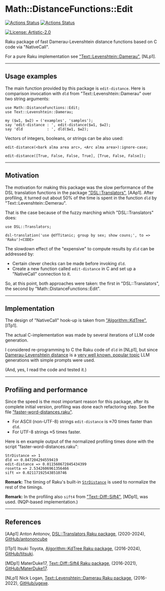 # Math::DistanceFunctions::Edit

[![Actions Status](https://github.com/antononcube/Raku-Math-DistanceFunctions-Edit/actions/workflows/linux.yml/badge.svg)](https://github.com/antononcube/Raku-Math-DistanceFunctions-Edit/actions)
[![Actions Status](https://github.com/antononcube/Raku-Math-DistanceFunctions-Edit/actions/workflows/macos.yml/badge.svg)](https://github.com/antononcube/Raku-Math-DistanceFunctions-Edit/actions)
<!--- [![Actions Status](https://github.com/antononcube/Raku-Math-DistanceFunctions-Edit/actions/workflows/windows.yml/badge.svg)](https://github.com/antononcube/Raku-Math-DistanceFunctions-Edit/actions) -->

<!--- [![](https://raku.land/zef:antononcube/Math::DistanceFunctions::Edit/badges/version)](https://raku.land/zef:antononcube/Math::DistanceFunctions::Edit) -->
[![License: Artistic-2.0](https://img.shields.io/badge/License-Artistic%202.0-0298c3.svg)](https://opensource.org/licenses/Artistic-2.0)

Raku package of fast Damerau-Levenshtein distance functions based on C code via "NativeCall".

For a pure Raku implementation see ["Text::Levenshtein::Damerau"](https://raku.land/github:ugexe/Text::Levenshtein::Damerau), [NLp1].

-----

## Usage examples

The main function provided by this package is `edit-distance`. 
Here is comparison invocation with `dld` from "Text::Levenshtein::Damerau" 
over two string arguments:

```perl6
use Math::DistanceFunctions::Edit;
use Text::Levenshtein::Damerau;

my ($w1, $w2) = ('examples', 'samples');
say 'edit-distance : ', edit-distance($w1, $w2);
say 'dld           : ', dld($w1, $w2);
```

Vectors of integers, booleans, or strings can be also used:

```perl6
edit-distance(<bark alma area arc>, <Arc alma area>):ignore-case;
```

```perl6
edit-distance([True, False, False, True], [True, False, False]);
```

-----

## Motivation

The motivation for making this package was the slow performance of the DSL translation functions in the package
["DSL::Translators"](https://github.com/antononcube/Raku-DSL-Translators), [AAp1].
After profiling, it turned out about 50% of the time is spent in the function `dld` by "Text::Levenshtein::Demerau". 

That is the case because of the fuzzy marching which "DSL::Translators" does:

```perl6
use DSL::Translators;

dsl-translation('use @dfTitanic; group by sex; show couns;', to => 'Raku')<CODE>
```

The slowdown effect of the "expensive" to compute results by `dld` can be addressed by:

- Certain clever checks can be made before invoking `dld`.
- Create a new function called `edit-distance` in C and set up a "NativeCall" connection to it.

So, at this point, both approaches were taken: the first in "DSL::Translators", the second by "Math::DistanceFunctions::Edit".

-----

## Implementation

The design of "NativeCall" hook-up is taken from ["Algorithm::KdTree"](https://raku.land/github:titsuki/Algorithm::KdTree), [ITp1].

The actual C-implementation was made by several iterations of LLM code generation.

I considered re-programming to C the Raku code of `dld` in [NLp1], but since
[Damerau-Levenshtein distance](https://en.wikipedia.org/wiki/Damerau–Levenshtein_distance) is a 
[very well known, popular topic](https://rosettacode.org/wiki/Levenshtein_distance) 
LLM generations with simple prompts were used.

(And, yes, I read the code and tested it.)

-----

## Profiling and performance

Since the speed is the most important reason for this package, after its complete initial version,
profiling was done each refactoring step. See the file ["faster-word-distances.raku"](./examples/faster-word-distances.raku).

- For ASCII (non-UTF-8) strings `edit-distance` is ≈70 times faster than `dld`.
- For UTF-8 strings ≈5 times faster.

Here is en example output of the normalized profiling times done with the script "faster-word-distances.raku":

```
StrDistance => 1
dld => 0.847204294559419
edit-distance => 0.011560672845434399
rosetta => 2.5342606961356466
sift => 0.021171925438510746
```

**Remark:** The timing of Raku's built-in [`StrDistance`](https://docs.raku.org/type/StrDistance) is used to normalize the rest of the timings.  

**Remark:** In the profiling also `sift4` from ["Text::Diff::Sift4"](https://raku.land/github:MasterDuke17/Text::Diff::Sift4), [MDp1], was used. 
(NQP-based implementation.)

-----

## References

[AAp1] Anton Antonov,
[DSL::Translators Raku package](https://github.com/antononcube/Raku-DSL-Translators),
(2020-2024),
[GitHub/antononcube](https://github.com/antononcube/)

[ITp1] Itsuki Toyota,
[Algorithm::KdTree Raku package](https://github.com/titsuki/p6-Algorithm-KdTree),
(2016-2024),
[GitHub/titsuki](https://github.com/titsuki).

[MDp1] MaterDuke17,
[Text::Diff::Sift4 Raku package](https://github.com/MasterDuke17/Text-Diff-Sift4),
(2016-2021),
[GitHub/MaterDuke17](https://github.com/MasterDuke17).

[NLp1] Nick Logan,
[Text::Levenshtein::Damerau Raku package](https://github.com/ugexe/Raku-Text--Levenshtein--Damerau),
(2016-2022),
[GitHub/ugexe](https://github.com/ugexe/).
